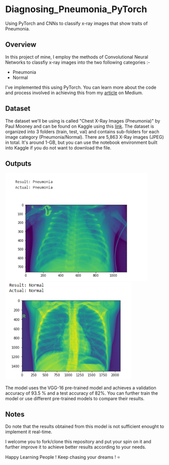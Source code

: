 # Diagnosing_Pneumonia_PyTorch
Using PyTorch and CNNs to classify x-ray images that show traits of Pneumonia.

## Overview
In this project of mine, I employ the methods of Convolutional Neural Networks to classfiy x-ray images into the two following categories :-
* Pneumonia 
* Normal

I've implemented this using PyTorch. You can learn more about the code and process involved in achieving this from my [article](https://medium.com/@gsnWrites/diagnosing-pneumonia-with-deep-learning-709e6d3b38c2) on Medium.

## Dataset
The dataset we'll be using is called "Chest X-Ray Images (Pneumonia)" by Paul Mooney and can be found on Kaggle using this [link](https://www.kaggle.com/paultimothymooney/chest-xray-pneumonia). The dataset is organized into 3 folders (train, test, val) and contains sub-folders for each image category (Pneumonia/Normal). There are 5,863 X-Ray images (JPEG) in total. It's around 1-GB, but you can use the notebook environment built into Kaggle if you do not want to download the file.

## Outputs

<img src ='Images/correct_pneumonia.png' width = 450> <img src ='Images/correct_normal.png' width = 400>



The model uses the VGG-16 pre-trained model and achieves a validation accuracy of 93.5 % and a test accuracy of 82%.
You can further train the model or use different pre-trained models to compare their results.

## Notes
Do note that the results  obtained from this model is not sufficient enought to implement it real-time. 

I welcome you to fork/clone this repository and put your spin on it and further improve it to achieve better results according to your needs.

Happy Learning People ! Keep chasing your dreams ! ⭐️
